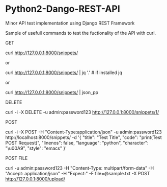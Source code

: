 # Python2-Dango-REST-API
Minor API test implementation using Django REST Framework


Sample of usefull commands to test the fuctionality of the API with curl.

GET

curl http://127.0.0.1:8000/snippets/

or 

curl http://127.0.0.1:8000/snippets/ | jq '.' # if installed jq

or

curl http://127.0.0.1:8000/snippets/ | json_pp

DELETE

curl -i -X DELETE -u admin:password123 http://127.0.0.1:8000/snippets/1/

POST

curl -i -X POST -H "Content-Type:application/json" -u admin:password123 http://localhost:8000/snippets/ -d '{
    "title": "Test Title",
    "code": "print(Test POST Request)",
    "linenos": false,
    "language": "python",
    "character": "\u00A9",
    "style": "emacs"
}'

POST FILE

curl -u admin:password123 -H "Content-Type: multipart/form-data" -H "Accept: application/json" -H "Expect:" -F file=@sample.txt -X POST http://127.0.0.1:8000/upload/

